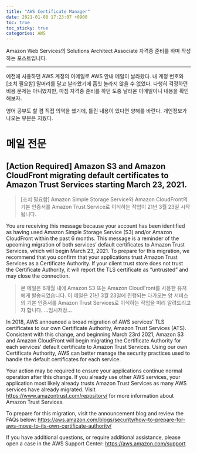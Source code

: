 ```yaml
---
title: "AWS Certificate Manager"
date: 2021-01-08 17:23:07 +0900
toc: true
toc_sticky: true
categories: AWS
---
```


Amazon Web Services의 Solutions Architect Associate 자격증 준비를 하며 작성하는 포스트입니다.

*****

예전에 사용하던 AWS 계정의 이메일로 AWS 안내 메일이 날라왔다. 
내 계정 번호와 [조치 필요함] 말머리를 달고 날라왔기에 흠칫 놀라지 않을 수 없었다. 다행히 걱정하던 비용 문제는 아니였지만, 마침 자격중 준비를 하던 도중 날라온 이메일이니 내용을 확인해보자.

영어 공부도 할 겸 직접 의역을 했기에, 틀린 내용이 있다면 양해를 바란다. 개인정보가 나오는 부분은 지웠다.

# 메일 전문

 ## [Action Required] Amazon S3 and Amazon CloudFront migrating default certificates to Amazon Trust Services starting March 23, 2021.

> [조치 필요함] Amazon Simple Storage Service와 Amazon CloudFront의 기본 인증서를 Amazon Trust Service로 이식하는 작업이 21년 3월 23일 시작됩니다.

You are receiving this message because your account has been identified as having used Amazon Simple Storage Service (S3)
and/or Amazon CloudFront within the past 6 months. This message is a reminder of the upcoming migration of both services’
default certificates to Amazon Trust Services, which will begin March 23, 2021. To prepare for this migration, we recommend
that you confirm that your applications trust Amazon Trust Services as a Certificate Authority. If your client trust store does
not trust the Certificate Authority, it will report the TLS certificate as “untrusted” and may close the connection.

> 본 메일은 6개월 내에 Amazon S3 또는 Amazon CloudFront를 사용한 유저에게 발송되었습니다. 
  이 메일은 21년 3월 23일에 진행되는 다가오는 양 서비스의 기본 인증서를 Amazon Trust Services로 이식하는 작업을 미리 알려드리고자 합니다.
  ...임시저장...

In 2018, AWS announced a broad migration of AWS services’ TLS certificates to our own Certificate Authority, Amazon Trust
Services (ATS). Consistent with this change, and beginning March 23rd 2021, Amazon S3 and Amazon CloudFront will begin
migrating the Certificate Authority for each services’ default certificate to Amazon Trust Services. Using our own Certificate
Authority, AWS can better manage the security practices used to handle the default certificates for each service.

Your action may be required to ensure your applications continue normal operation after this change. If you already use
other AWS services, your application most likely already trusts Amazon Trust Services as many AWS services have already
migrated. Visit https://www.amazontrust.com/repository/ for more information about Amazon Trust Services. 

To prepare for this migration, visit the announcement blog and review the FAQs below:
https://aws.amazon.com/blogs/security/how-to-prepare-for-aws-move-to-its-own-certificate-authority/

If you have additional questions, or require additional assistance, please open a case in the AWS Support Center:
https://aws.amazon.com/support
 

> 
